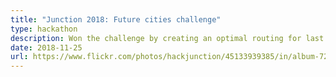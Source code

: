 ```yaml
---
title: "Junction 2018: Future cities challenge"
type: hackathon
description: Won the challenge by creating an optimal routing for last mile. OpenStreet stack(OSM, OSMR) deployed using manually written Resource Definitions on k8s with backend and frontend during sleepless nights.
date: 2018-11-25
url: https://www.flickr.com/photos/hackjunction/45133939385/in/album-72157676047845408/
---
```



